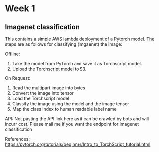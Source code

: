# Week 1

## Imagenet classification

This contains a simple AWS lambda deployment of a Pytorch model. The steps are as follows for classifying (imgaenet) the image:

Offline:

1. Take the model from PyTorch and save it as Torchscript model.
2. Upload the Torchscript model to S3.

On Request:
1. Read the multipart image into bytes
2. Convert the image into tensor
3. Load the Torchscript model
4. Classify the image using the model and the image tensor
5. Map the class index to human readable label name

API:
Not pasting the API link here as it can be crawled by bots and will incurr cost. Please mail me if you want the endpoint for imagenet classification

References:
https://pytorch.org/tutorials/beginner/Intro_to_TorchScript_tutorial.html
